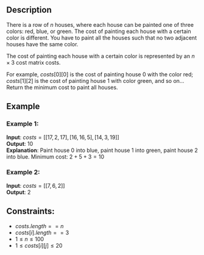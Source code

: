 ## Description
There is a row of $n$ houses, where each house can be painted one of three colors: red, blue, or green. The cost of painting each house with a certain color is different. You have to paint all the houses such that no two adjacent houses have the same color.

The cost of painting each house with a certain color is represented by an $n \times 3$ cost matrix costs.

For example, $costs[0][0]$ is the cost of painting house $0$ with the color red; $costs[1][2]$ is the cost of painting house $1$ with color green, and so on...
Return the minimum cost to paint all houses.

## Example
### Example 1:
**Input**: $costs = [[17,2,17],[16,16,5],[14,3,19]]$  
**Output**: $10$  
**Explanation**: Paint house $0$ into blue, paint house $1$ into green, paint house $2$ into blue.
Minimum cost: $2 + 5 + 3 = 10$

### Example 2:
**Input**: $costs = [[7,6,2]]$  
**Output**: $2$  
 

## Constraints:
- $costs.length == n$
- $costs[i].length == 3$
- $1 \leq n \leq 100$
- $1 \leq costs[i][j] \leq 20$